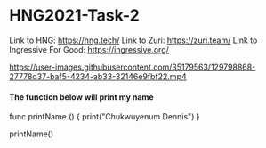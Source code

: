 # HNG2021-Task-2

Link to HNG: https://hng.tech/
Link to Zuri: https://zuri.team/
Link to Ingressive For Good: https://ingressive.org/


https://user-images.githubusercontent.com/35179563/129798868-27778d37-baf5-4234-ab33-32146e9fbf22.mp4

#### The function below will print my name
func printName () {
    print("Chukwuyenum Dennis")
}

printName()

